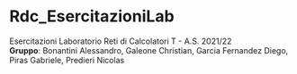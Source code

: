# Rdc_EsercitazioniLab
Esercitazioni Laboratorio Reti di Calcolatori T - A.S. 2021/22 <br/> <b>Gruppo</b>: Bonantini Alessandro, Galeone Christian, Garcia Fernandez Diego, Piras Gabriele, Predieri Nicolas
